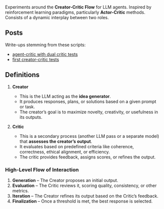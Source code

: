 Experiments around the **Creator-Critic Flow** for LLM agents. Inspired by reinforcement learning paradigms, particularly **Actor-Critic** methods. Consists of a dynamic interplay between two roles.

## Posts

Write-ups stemming from these scripts:

- [agent-critic with dual critic tests](https://www.kokutech.com/blog/growth/dual-critic-agent-architecture-results)
- [first creator-critic tests](https://www.kokutech.com/blog/growth/creator-critic-agent-architecture-results)

## Definitions

1. **Creator**  
   - This is the LLM acting as the **idea generator**.  
   - It produces responses, plans, or solutions based on a given prompt or task.  
   - The creator’s goal is to maximize novelty, creativity, or usefulness in its outputs.

2. **Critic**  
   - This is a secondary process (another LLM pass or a separate model) that **assesses the creator’s output**.  
   - It evaluates based on predefined criteria like coherence, correctness, ethical alignment, or efficiency.  
   - The critic provides feedback, assigns scores, or refines the output.

### **High-Level Flow of Interaction**
1. **Generation** – The Creator proposes an initial output.  
2. **Evaluation** – The Critic reviews it, scoring quality, consistency, or other metrics.  
3. **Iteration** – The Creator refines its output based on the Critic’s feedback.  
4. **Finalization** – Once a threshold is met, the best response is selected.
